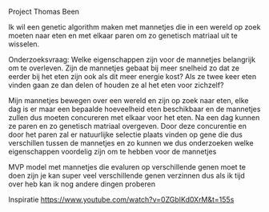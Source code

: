 Project Thomas Been

Ik wil een genetic algorithm maken met mannetjes die in een wereld op zoek moeten naar eten en met elkaar paren om zo genetisch matriaal uit te wisselen.

Onderzoeksvraag: Welke eigenschappen zijn voor de mannetjes belangrijk om te overleven. Zijn de mannetjes gebaat bij meer snelheid zo dat ze eerder bij het eten zijn ook als dit meer energie kost? Als ze twee keer eten vinden gaan ze dan delen of houden ze al het eten voor zichzelf?

Mijn mannetjes bewegen over een wereld en zijn op zoek naar eten, elke dag is er maar een bepaalde hoeveelheid eten beschikbaar en de mannetjes zullen dus moeten concureren met elkaar voor het eten. Na een dag kunnen ze paren en zo genetisch matriaal overgeven. Door deze concurentie en door het paren zal er natuurlijke selectie plaats vinden op gene die dus verschillen tussen de mannetjes en zo kunnen we dus onderzoeken welke eigenschappen voordelig zijn om te hebben voor de mannetjes

MVP model met mannetjes die evaluren op verschillende genen moet te doen zijn je kan super veel verschillende genen verzinnen dus als ik tijd over heb kan ik nog andere dingen proberen

Inspiratie https://www.youtube.com/watch?v=0ZGbIKd0XrM&t=155s